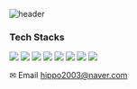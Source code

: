 ![header](https://capsule-render.vercel.app/api?type=waving&color=gradient&height=300&section=header&text=JunyeongPark&fontSize=70&animation=fadeIn&fontAlignY=35)
<h3>Tech Stacks</h3>
<img src="https://img.shields.io/badge/HTML-e34f26?style=flat-square&logo=HTML5&logoColor=white">&nbsp;<img src="https://img.shields.io/badge/Javascript-f7df1e?style=flat-square&logo=Javascript&logoColor=black">&nbsp;<img src="https://img.shields.io/badge/CSS-1572b6?style=flat-square&logo=css3&logoColor=white">
<img src="https://img.shields.io/badge/Java-007396?style=flat-square&logo=Java&logoColor=white">&nbsp;<img src="https://img.shields.io/badge/Spring-6db33f?style=flat-square&logo=Spring&logoColor=white">&nbsp;<img src="https://img.shields.io/badge/SpringBoot-6db33f?style=flat-square&logo=Spring%20Boot&logoColor=white">&nbsp;<img src="https://img.shields.io/badge/MariaBD-1f305f?style=flat-square&logo=MariaDB%20Foundation&logoColor=white">&nbsp;<img src="https://img.shields.io/badge/JSP-93b5c6?style=flat-square&logo=Java&logoColor=white">

✉ Email
hippo2003@naver.com
